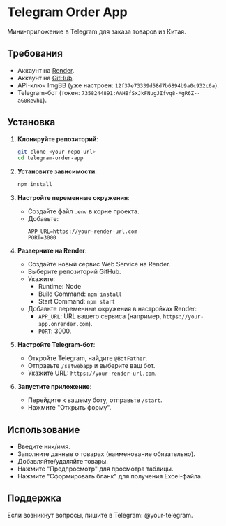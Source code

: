# Telegram Order App

Мини-приложение в Telegram для заказа товаров из Китая.

## Требования
- Аккаунт на [Render](https://render.com).
- Аккаунт на [GitHub](https://github.com).
- API-ключ ImgBB (уже настроен: `12f37e73339d58d7b6894b9a0c932c6a`).
- Telegram-бот (токен: `7358244891:AAHBfSxJkFNugJIfvq8-MgR6Z--aG0RevhI`).

## Установка
1. **Клонируйте репозиторий**:
   ```bash
   git clone <your-repo-url>
   cd telegram-order-app
   ```

2. **Установите зависимости**:
   ```bash
   npm install
   ```

3. **Настройте переменные окружения**:
   - Создайте файл `.env` в корне проекта.
   - Добавьте:
     ```
     APP_URL=https://your-render-url.com
     PORT=3000
     ```

4. **Разверните на Render**:
   - Создайте новый сервис Web Service на Render.
   - Выберите репозиторий GitHub.
   - Укажите:
     - Runtime: Node
     - Build Command: `npm install`
     - Start Command: `npm start`
   - Добавьте переменные окружения в настройках Render:
     - `APP_URL`: URL вашего сервиса (например, `https://your-app.onrender.com`).
     - `PORT`: 3000.

5. **Настройте Telegram-бот**:
   - Откройте Telegram, найдите `@BotFather`.
   - Отправьте `/setwebapp` и выберите ваш бот.
   - Укажите URL: `https://your-render-url.com`.

6. **Запустите приложение**:
   - Перейдите к вашему боту, отправьте `/start`.
   - Нажмите "Открыть форму".

## Использование
- Введите ник/имя.
- Заполните данные о товарах (наименование обязательно).
- Добавляйте/удаляйте товары.
- Нажмите "Предпросмотр" для просмотра таблицы.
- Нажмите "Сформировать бланк" для получения Excel-файла.

## Поддержка
Если возникнут вопросы, пишите в Telegram: @your-telegram.